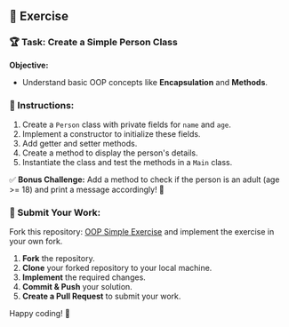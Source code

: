 
## 📝 Exercise

### 🏆 Task: Create a Simple Person Class

**Objective:**
- Understand basic OOP concepts like **Encapsulation** and **Methods**.

### 📝 Instructions:
1. Create a `Person` class with private fields for `name` and `age`.
2. Implement a constructor to initialize these fields.
3. Add getter and setter methods.
4. Create a method to display the person's details.
5. Instantiate the class and test the methods in a `Main` class.

✅ **Bonus Challenge:** Add a method to check if the person is an adult (age >= 18) and print a message accordingly! 🚀

### 🔗 Submit Your Work:
Fork this repository: [OOP Simple Exercise](https://github.com/Kourosh-Abbasi/OOP-simple-exersize.git) and implement the exercise in your own fork.
1. **Fork** the repository.
2. **Clone** your forked repository to your local machine.
3. **Implement** the required changes.
4. **Commit & Push** your solution.
5. **Create a Pull Request** to submit your work.

Happy coding! 🚀
